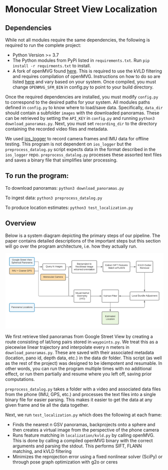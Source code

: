# Monocular Street View Localization

## Dependencies

While not all modules require the same dependencies, the following is required to run the complete project:

- Python Version >= 3.7
- The Python modules from PyPi listed in `requirements.txt`. Run `pip install -r requirments.txt` to install.
- A fork of openMVG found [here](https://github.com/alexanderswerdlow/openMVG). This is required to use the kVLD filtering and requires compilation of openMVG. Instructions on how to do so are listed [here](https://github.com/alexanderswerdlow/openMVG/blob/develop/BUILD.md) and vary based on your system. Once compiled, you must change `OPENMVG_SFM_BIN` in config.py to point to your build directory.

Once the required dependencies are installed, you must modify `config.py` to correspond to the desired paths for your system. All modules paths defined in `config.py` to know where to load/save data. Specifically, `data_dir` should contain a subfolder `images` with the downloaded panoramas. These can be retrieved by setting the `API_KEY` in `config.py` and running `python3 download_panoramas.py`. Next, you must set `recording_dir` to the directory containing the recorded video files and metadata.

We used [ios_logger](https://github.com/Varvrar/ios_logger) to record camera frames and IMU data for offline testing. This program is not dependent on `ios_logger` but the `preprocess_datalog.py` script expects data in the format described in the `ios_logger` repo. `preprocess_datalog.py` processes these assorted text files and saves a binary file that simplifies later processing.

## To run the program:

To download panoramas: `python3 download_panoramas.py`

To ingest data: `python3 preprocess_datalog.py`

To produce location estimates: `python3 test_localization.py`

## Overview

Below is a system diagram depicting the primary steps of our pipeline. The paper contains detailed descriptions of the important steps but this section will go over the program architecture, i.e. how they actually run.

![system](paper/Images/system.png)

We first retrieve tiled panoramas from Google Street View by creating a route consisting of lat/long pairs stored in `waypoints.py`. We treat this as a piecewise linear trajectory and interpolate every n meters in `download_panoramas.py`. These are saved with their associated metadata (location, pano id, depth data, etc.) in the data dir folder. This script (as well as the rest of the project) was designed to be idempotent and resumable. In other words, you can run the program multiple times with no additional effect, or run them partially and resume where you left off, saving prior computations.

`preprocess_datalog.py` takes a folder with a video and associated data files from the phone (IMU, GPS, etc.) and processes the text files into a single binary file for easier parsing. This makes it easier to get the data at any given frame and tie all the data together.

Next, we run `test_localization.py` which does the following at each frame:

- Finds the nearest n GSV panoramas, backprojects onto a sphere and then creates a virtual image from the perspective of the phone camera
- Runs feature matching in `localization/kvld.py` by calling openMVG. This is done by calling a compiled openMVG binary with the correct arguments and parsing the stdout. This performs SIFT, FLANN matching, and kVLD filtering
- Minimizes the reprojection error using a fixed nonlinear solver (SciPy) or through pose graph optimization with g2o or ceres
